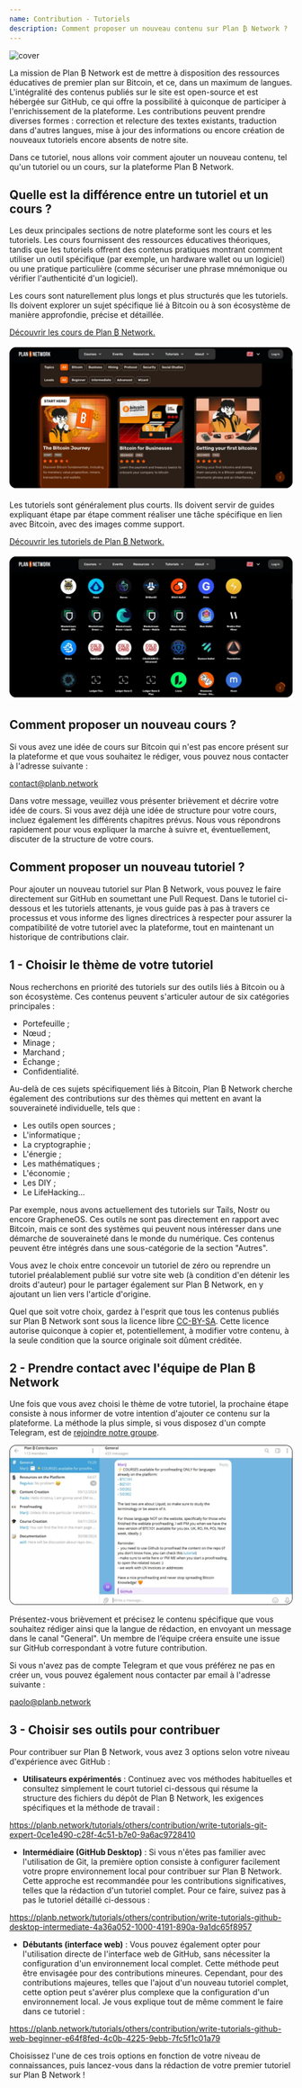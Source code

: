 ```yaml
---
name: Contribution - Tutoriels
description: Comment proposer un nouveau contenu sur Plan ₿ Network ?
---
```

![cover](assets/cover.webp)

La mission de Plan ₿ Network est de mettre à disposition des ressources éducatives de premier plan sur Bitcoin, et ce, dans un maximum de langues. L'intégralité des contenus publiés sur le site est open-source et est hébergée sur GitHub, ce qui offre la possibilité à quiconque de participer à l'enrichissement de la plateforme. Les contributions peuvent prendre diverses formes : correction et relecture des textes existants, traduction dans d'autres langues, mise à jour des informations ou encore création de nouveaux tutoriels encore absents de notre site.

Dans ce tutoriel, nous allons voir comment ajouter un nouveau contenu, tel qu'un tutoriel ou un cours, sur la plateforme Plan ₿ Network.

## Quelle est la différence entre un tutoriel et un cours ?

Les deux principales sections de notre plateforme sont les cours et les tutoriels. Les cours fournissent des ressources éducatives théoriques, tandis que les tutoriels offrent des contenus pratiques montrant comment utiliser un outil spécifique (par exemple, un hardware wallet ou un logiciel) ou une pratique particulière (comme sécuriser une phrase mnémonique ou vérifier l'authenticité d'un logiciel).

Les cours sont naturellement plus longs et plus structurés que les tutoriels. Ils doivent explorer un sujet spécifique lié à Bitcoin ou à son écosystème de manière approfondie, précise et détaillée.

[Découvrir les cours de Plan ₿ Network.](https://planb.network/courses)

![TUTO](assets/fr/37.webp)

Les tutoriels sont généralement plus courts. Ils doivent servir de guides expliquant étape par étape comment réaliser une tâche spécifique en lien avec Bitcoin, avec des images comme support.

[Découvrir les tutoriels de Plan ₿ Network.](https://planb.network/tutorials)

![TUTO](assets/fr/38.webp)

## Comment proposer un nouveau cours ?

Si vous avez une idée de cours sur Bitcoin qui n'est pas encore présent sur la plateforme et que vous souhaitez le rédiger, vous pouvez nous contacter à l'adresse suivante :

contact@planb.network

Dans votre message, veuillez vous présenter brièvement et décrire votre idée de cours. Si vous avez déjà une idée de structure pour votre cours, incluez également les différents chapitres prévus. Nous vous répondrons rapidement pour vous expliquer la marche à suivre et, éventuellement, discuter de la structure de votre cours.

## Comment proposer un nouveau tutoriel ?

Pour ajouter un nouveau tutoriel sur Plan ₿ Network, vous pouvez le faire directement sur GitHub en soumettant une Pull Request. Dans le tutoriel ci-dessous et les tutoriels attenants, je vous guide pas à pas à travers ce processus et vous informe des lignes directrices à respecter pour assurer la compatibilité de votre tutoriel avec la plateforme, tout en maintenant un historique de contributions clair.

## 1 - Choisir le thème de votre tutoriel

Nous recherchons en priorité des tutoriels sur des outils liés à Bitcoin ou à son écosystème. Ces contenus peuvent s'articuler autour de six catégories principales :
- Portefeuille ;
- Nœud ;
- Minage ;
- Marchand ;
- Échange ;
- Confidentialité.

Au-delà de ces sujets spécifiquement liés à Bitcoin, Plan ₿ Network cherche également des contributions sur des thèmes qui mettent en avant la souveraineté individuelle, tels que :
- Les outils open sources ;
- L'informatique ;
- La cryptographie ;
- L'énergie ;
- Les mathématiques ;
- L'économie ;
- Les DIY ;
- Le LifeHacking...

Par exemple, nous avons actuellement des tutoriels sur Tails, Nostr ou encore GrapheneOS. Ces outils ne sont pas directement en rapport avec Bitcoin, mais ce sont des systèmes qui peuvent nous intéresser dans une démarche de souveraineté dans le monde du numérique. Ces contenus peuvent être intégrés dans une sous-catégorie de la section "Autres".

Vous avez le choix entre concevoir un tutoriel de zéro ou reprendre un tutoriel préalablement publié sur votre site web (à condition d'en détenir les droits d'auteur) pour le partager également sur Plan ₿ Network, en y ajoutant un lien vers l'article d'origine.

Quel que soit votre choix, gardez à l'esprit que tous les contenus publiés sur Plan ₿ Network sont sous la licence libre [CC-BY-SA](https://creativecommons.org/licenses/by-sa/4.0/). Cette licence autorise quiconque à copier et, potentiellement, à modifier votre contenu, à la seule condition que la source originale soit dûment créditée.

## 2 - Prendre contact avec l'équipe de Plan ₿ Network

Une fois que vous avez choisi le thème de votre tutoriel, la prochaine étape consiste à nous informer de votre intention d'ajouter ce contenu sur la plateforme. La méthode la plus simple, si vous disposez d'un compte Telegram, est de [rejoindre notre groupe](https://t.me/PlanBNetwork_ContentBuilder).

![TUTO](assets/fr/39.webp)

Présentez-vous brièvement et précisez le contenu spécifique que vous souhaitez rédiger ainsi que la langue de rédaction, en envoyant un message dans le canal "General". Un membre de l’équipe créera ensuite une issue sur GitHub correspondant à votre future contribution.

Si vous n'avez pas de compte Telegram et que vous préférez ne pas en créer un, vous pouvez également nous contacter par email à l'adresse suivante :

paolo@planb.network

## 3 - Choisir ses outils pour contribuer

Pour contribuer sur Plan ₿ Network, vous avez 3 options selon votre niveau d'expérience avec GitHub :

- **Utilisateurs expérimentés** : Continuez avec vos méthodes habituelles et consultez simplement le court tutoriel ci-dessous qui résume la structure des fichiers du dépôt de Plan ₿ Network, les exigences spécifiques et la méthode de travail :

https://planb.network/tutorials/others/contribution/write-tutorials-git-expert-0ce1e490-c28f-4c51-b7e0-9a6ac9728410

- **Intermédiaire (GitHub Desktop)** : Si vous n'êtes pas familier avec l'utilisation de Git, la première option consiste à configurer facilement votre propre environnement local pour contribuer sur Plan ₿ Network. Cette approche est recommandée pour les contributions significatives, telles que la rédaction d'un tutoriel complet. Pour ce faire, suivez pas à pas le tutoriel détaillé ci-dessous :

https://planb.network/tutorials/others/contribution/write-tutorials-github-desktop-intermediate-4a36a052-1000-4191-890a-9a1dc65f8957

- **Débutants (interface web)** : Vous pouvez également opter pour l'utilisation directe de l'interface web de GitHub, sans nécessiter la configuration d'un environnement local complet. Cette méthode peut être envisagée pour des contributions mineures. Cependant, pour des contributions majeures, telles que l'ajout d'un nouveau tutoriel complet, cette option peut s'avérer plus complexe que la configuration d'un environnement local. Je vous explique tout de même comment le faire dans ce tutoriel :

https://planb.network/tutorials/others/contribution/write-tutorials-github-web-beginner-e64f8fed-4c0b-4225-9ebb-7fc5f1c01a79

Choisissez l'une de ces trois options en fonction de votre niveau de connaissances, puis lancez-vous dans la rédaction de votre premier tutoriel sur Plan ₿ Network !
